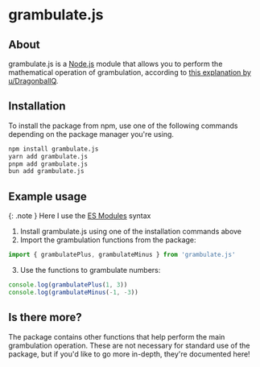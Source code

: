 # grambulate.js

## About

grambulate.js is a [Node.js](https://nodejs.org/en) module that allows you to perform the mathematical operation of grambulation, according to [this explanation by u/DragonballQ](https://www.reddit.com/r/mathmemes/comments/tvn2gj/the_solution_to_the_april_fools_math/).

## Installation

To install the package from npm, use one of the following commands depending on the package manager you're using.

```sh
npm install grambulate.js
yarn add grambulate.js
pnpm add grambulate.js
bun add grambulate.js
```

## Example usage

{: .note }
Here I use the [ES Modules](https://nodejs.org/api/esm.html#enabling) syntax

1. Install grambulate.js using one of the installation commands above
2. Import the grambulation functions from the package:
```js
import { grambulatePlus, grambulateMinus } from 'grambulate.js'
```
3. Use the functions to grambulate numbers:
```js
console.log(grambulatePlus(1, 3))
console.log(grambulateMinus(-1, -3))
```

## Is there more?

The package contains other functions that help perform the main grambulation operation. These are not necessary for standard use of the package, but if you'd like to go more in-depth, they're documented here!
